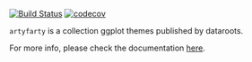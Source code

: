 [![Build Status](https://travis-ci.org/Bart6114/artyfarty.svg?branch=master)](https://travis-ci.org/Bart6114/artyfarty)
[![codecov](https://codecov.io/gh/Bart6114/artyfarty/branch/master/graph/badge.svg)](https://codecov.io/gh/Bart6114/artyfarty)

`artyfarty` is a collection ggplot themes published by dataroots. 

For more info, please check the documentation [here](github.io/datarootsio/artyfarty/articles/introduction.html).
